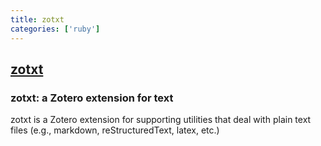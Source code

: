 ```yaml
---
title: zotxt
categories: ['ruby']
---
```

## [zotxt](https://github.com/egh/zotxt)

###  zotxt: a Zotero extension for text


zotxt is a Zotero extension for supporting utilities that deal with
plain text files (e.g., markdown, reStructuredText, latex, etc.)
